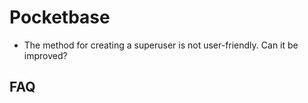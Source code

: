 # Pocketbase

- The method for creating a superuser is not user-friendly. Can it be improved?

## FAQ
